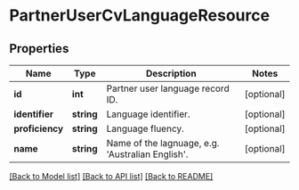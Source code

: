 # PartnerUserCvLanguageResource

## Properties
Name | Type | Description | Notes
------------ | ------------- | ------------- | -------------
**id** | **int** | Partner user language record ID. | [optional] 
**identifier** | **string** | Language identifier. | [optional] 
**proficiency** | **string** | Language fluency. | [optional] 
**name** | **string** | Name of the lagnuage, e.g. &#39;Australian English&#39;. | [optional] 

[[Back to Model list]](../README.md#documentation-for-models) [[Back to API list]](../README.md#documentation-for-api-endpoints) [[Back to README]](../README.md)


